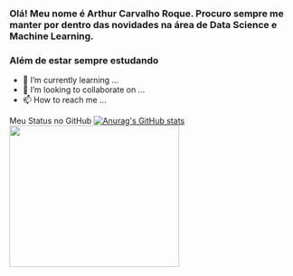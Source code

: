 ### Olá! Meu nome é Arthur Carvalho Roque. Procuro sempre me manter por dentro das novidades na área de Data Science e Machine Learning.

### Além de estar sempre estudando 
- 🌱 I’m currently learning ...
- 💞️ I’m looking to collaborate on ...
- 📫 How to reach me ...

Meu Status no GitHub
[![Anurag's GitHub stats](https://github-readme-stats.vercel.app/api?username=ArthurRoque&theme=dark)](https://github.com/anuraghazra/github-readme-stats)
<img src="https://i.pinimg.com/originals/91/16/8b/91168b4873f6659b3e9fdfe4b89cd864.gif" width="300" height="250">

<!---
ArthurRoque/ArthurRoque is a ✨ special ✨ repository because its `README.md` (this file) appears on your GitHub profile.
You can click the Preview link to take a look at your changes.
--->

